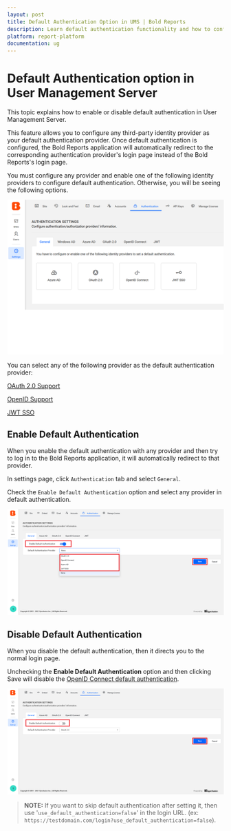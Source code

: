```yaml
---
layout: post
title: Default Authentication Option in UMS | Bold Reports
description: Learn default authentication functionality and how to configure the default authentication in User Management Server to enable or disable it.
platform: report-platform
documentation: ug
---
```


# Default Authentication option in User Management Server

This topic explains how to enable or disable default authentication in User Management Server.

This feature allows you to configure any third-party identity provider as your default authentication provider. Once default authentication is configured, the Bold Reports application will automatically redirect to the corresponding authentication provider's login page instead of the Bold Reports's login page.

You must configure any provider and enable one of the following identity providers to configure default authentication. Otherwise, you will be seeing the following options.

![No configuration](/static/assets/on-premise/images/tenant-management/site-management/authentication/no-configuration.png)

You can select any of the following provider as the default authentication provider:

[OAuth 2.0 Support](./../oauth-2.0-support/)

[OpenID Support](./../openid-settings/)

[JWT SSO](./../json-web-token/)

## Enable Default Authentication

When you enable the default authentication with any provider and then try to log in to the Bold Reports application, it will automatically redirect to that provider.

In settings page, click `Authentication` tab and select `General`.

Check the `Enable Default Authentication` option and select any provider in default authentication.

![Disable default authentication](/static/assets/on-premise/images/tenant-management/site-management/authentication/enable-default-authentication.png)

## Disable Default Authentication

When you disable the default authentication, then it directs you to the normal login page.

Unchecking the **Enable Default Authentication** option and then clicking Save will disable the [OpenID Connect default authentication](./../openid-settings#set-openid-connect-as-default-authentication).

![Disable default authentication](/static/assets/on-premise/images/tenant-management/site-management/authentication/disable-default-authentication.png)

> **NOTE:** If you want to skip default authentication after setting it, then use '`use_default_authentication=false`' in the login URL. (ex: `https://testdomain.com/login?use_default_authentication=false`).
